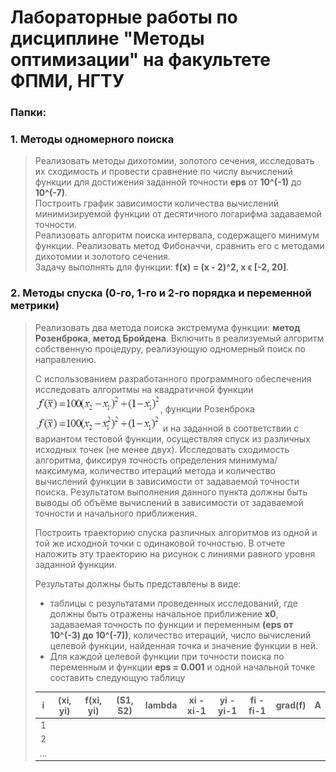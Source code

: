 # Лабораторные работы по дисциплине "Методы оптимизации" на факультете ФПМИ, НГТУ


### Папки:
### 1. Методы одномерного поиска
> Реализовать методы дихотомии, золотого сечения, исследовать их сходимость и провести сравнение по числу вычислений функции для 
достижения заданной точности **eps** от **10^(-1)** до **10^(-7)**.  
>Построить график зависимости количества вычислений минимизируемой функции от десятичного логарифма задаваемой точности.  
>Реализовать алгоритм поиска интервала, содержащего минимум функции. Реализовать метод Фибоначчи, сравнить его с методами дихотомии и 
золотого сечения.  
>Задачу выполнять для функции: **f(x) = (x - 2)^2, x ϵ [-2, 20]**.

### 2. Методы спуска (0-го, 1-го и 2-го порядка и переменной метрики)
> Реализовать два метода поиска экстремума функции: **метод Розенброка**, **метод Бройдена**. Включить в реализуемый алгоритм собственную процедуру, реализующую одномерный поиск по направлению.  
>
> С использованием разработанного программного обеспечения исследовать алгоритмы на квадратичной функции <img width="200" src="2-quadratic-function.png">, функции Розенброка <img width="200" src="2-rosenbrock-function.png"> и на заданной в соответствии с вариантом тестовой функции, осуществляя спуск из различных исходных точек (не менее двух). Исследовать сходимость алгоритма, фиксируя точность определения минимума/максимума, количество итераций метода и количество вычислений функции в зависимости от задаваемой точности поиска. Результатом выполнения данного пункта должны быть выводы об объёме вычислений в зависимости от задаваемой точности и начального приближения.  
>
> Построить траекторию спуска различных алгоритмов из одной и той же исходной точки с одинаковой точностью. В отчете наложить эту траекторию на рисунок с линиями равного уровня заданной функции. 
>
> Результаты должны быть представлены в виде:  
> * таблицы с результатами проведенных исследований, где должны быть отражены начальное приближение **x0**, задаваемая точность по функции и переменным **(eps от 10^(-3) до 10^(-7))**, количество итераций, число вычислений целевой функции, найденная точка и значение функции в ней.
> * Для каждой целевой функции при точности поиска по переменным и функции **eps = 0.001** и одной начальной точке составить следующую таблицу  
>
> |  i  | (xi, yi)  | f(xi, yi) | (S1, S2) | lambda | xi - xi-1 | yi - yi-1 | fi - fi-1 | grad(f) | A |
> |:---:|:---------:| :--------:|:--------:|:------:|:---------:|:---------:|:---------:|:-------:|:-:|
> |  1  |           |           |          |        |           |           |           |         |   |
> |  2  |           |           |          |        |           |           |           |         |   |
> | ... |           |           |          |        |           |           |           |         |   |
